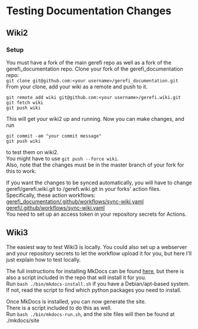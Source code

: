 # Testing Documentation Changes

## Wiki2

### Setup

You must have a fork of the main gerefi repo as well as a fork of the gerefi_documentation repo.
Clone your fork of the gerefi_documentation repo:  
`git clone git@github.com:<your username>/gerefi_documentation.git`  
From your clone, add your wiki as a remote and push to it.

```shell
git remote add wiki git@github.com:<your username>/gerefi.wiki.git
git fetch wiki
git push wiki
```

This will get your wiki2 up and running. Now you can make changes, and run

```shell
git commit -am "your commit message"
git push wiki
```

to test them on wiki2.  
You might have to use `git push --force wiki`.  
Also, note that the changes must be in the master branch of your fork for this to work.

If you want the changes to be synced automatically, you will have to change gerefi/gerefi.wiki.git to <your-username>/gerefi.wiki.git in your forks' action files.  
Specifically, these action workflows:  
[gerefi_documentation/.github/workflows/sync-wiki.yaml](https://github.com/gerefi/gerefi_documentation/blob/master/.github/workflows/sync-wiki.yaml)  
[gerefi/.github/workflows/sync-wiki.yaml](https://github.com/gerefi/gerefi/blob/master/.github/workflows/sync-wiki.yaml)  
You need to set up an access token in your repository secrets for Actions.

## Wiki3

The easiest way to test Wiki3 is locally. You could also set up a webserver and your repository secrets to let the workflow upload it for you, but here I'll just explain how to test locally.

The full instructions for installing MkDocs can be found [here](https://www.mkdocs.org/user-guide/installation/), but there is also a script included in the repo that will install it for you.  
Run `bash ./bin/mkdocs-install.sh` if you have a Debian/apt-based system. If not, read the script to find which python packages you need to install.

Once MkDocs is installed, you can now generate the site.  
There is a script included to do this as well.  
Run `bash ./bin/mkdocs-run.sh`, and the site files will then be found at ./mkdocs/site  
